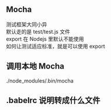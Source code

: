 ## Mocha
测试框架大同小异  
默认走的是 test/test.js 文件  
export 在 Nodejs 里默认不能使用  
如何让测试适应标准，就是可以使用 export  

## 调用本地 Mocha

./node_modules/.bin/mocha

## .babelrc 说明转成什么文件

